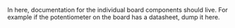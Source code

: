 In here, documentation for the individual board components should live. For example if the potentiometer on the board has a datasheet, dump it here.
